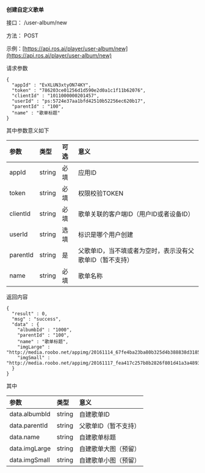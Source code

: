 **创建自定义歌单**

接口： /user-album/new

方法： POST

示例：[https://api.ros.ai/player/user-album/new](https://api.ros.ai/player/user-album/new)

请求参数

```
{
  "appId" : "EvXLUN3xtyON74KY",
  "token" : "786203ce01256d1d590e2d0a1c1f11b62076",
  "clientId" : "1011000000201457",
  "userId" : "ps:5724e37aa1bfd42510b52256ec620b17",
  "parentId" : "100",
  "name" : "歌单标题"
}
```

其中参数意义如下

| 参数 | 类型 | 可选 | 意义 |
| :--- | :--- | :--- | :--- |
| appId | string | 必填 | 应用ID |
| token | string | 必填 | 权限校验TOKEN |
| clientId | string | 必填 | 歌单关联的客户端ID（用户ID或者设备ID） |
| userId | string | 选填 | 标识是哪个用户创建 |
| parentId | string | 是 | 父歌单ID，当不填或者为空时，表示没有父歌单ID（暂不支持） |
| name | string | 必填 | 歌单名称 |

返回内容

```
{
  "result" : 0,
  "msg" : "success",
  "data" : {
    "albumbId" : "1000",
    "parentId" : "100",
    "name" : "歌单标题",
    "imgLarge" : "http://media.roobo.net/appimg/20161114_67fe4ba23ba80b325d4b388838d31853.png",
    "imgSmall" : "http://media.roobo.net/appimg/20161117_fea417c257b8b2826f801d41a3a48931.jpg"
  }
}
```

其中

| 参数 | 类型 | 意义 |
| :--- | :--- | :--- |
| data.albumbId | string | 自建歌单ID |
| data.parentId | string | 父歌单ID（暂不支持） |
| data.name | string | 自建歌单标题 |
| data.imgLarge | string | 自建歌单大图（预留） |
| data.imgSmall | string | 自建歌单小图（预留） |



